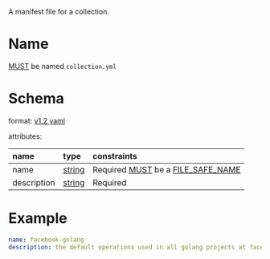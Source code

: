 A manifest file for a collection.

# Name

[MUST](index.md#mustmay) be named `collection.yml`

# Schema

format: [v1.2 yaml](http://www.yaml.org/spec/1.2/spec.html)

attributes:

| name        | type                                    | constraints                                                                      |
|:------------|:----------------------------------------|:---------------------------------------------------------------------------------|
| name        | [string](http://yaml.org/type/str.html) | Required [MUST](index.md#mustmay) be a [FILE_SAFE_NAME](index.md#file_safe_name) |
| description | [string](http://yaml.org/type/str.html) | Required                                                                         |

# Example

```YAML
name: facebook-golang
description: the default operations used in all golang projects at facebook 
```

